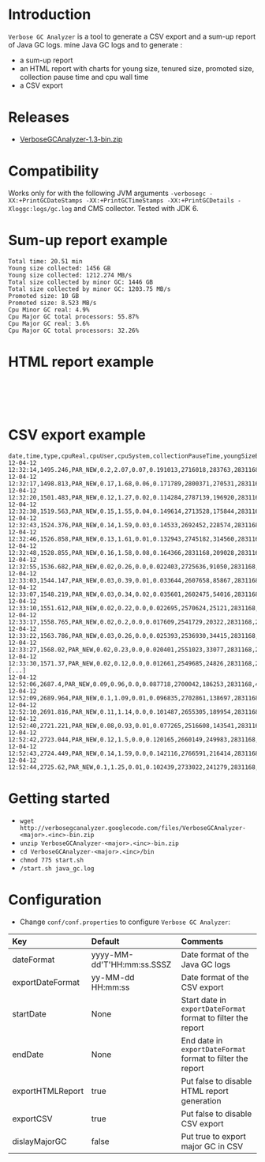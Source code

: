 # Introduction #

`Verbose GC Analyzer` is a tool to generate a CSV export and a sum-up report of Java GC logs.
mine Java GC logs and to generate :
  * a sum-up report
  * an HTML report with charts for young size, tenured size, promoted size, collection pause time and cpu wall time
  * a CSV export

# Releases #

  * [VerboseGCAnalyzer-1.3-bin.zip](http://code.google.com/p/verbosegcanalyzer/downloads/detail?name=VerboseGCAnalyzer-1.3-bin.zip)

# Compatibility #

Works only for  with the following JVM arguments `-verbosegc -XX:+PrintGCDateStamps -XX:+PrintGCTimeStamps -XX:+PrintGCDetails -Xloggc:logs/gc.log` and CMS collector.
Tested with JDK 6.

# Sum-up report example #

```
Total time: 20.51 min
Young size collected: 1456 GB
Young size collected: 1212.274 MB/s
Total size collected by minor GC: 1446 GB
Total size collected by minor GC: 1203.75 MB/s
Promoted size: 10 GB
Promoted size: 8.523 MB/s
Cpu Minor GC real: 4.9%
Cpu Major GC total processors: 55.87%
Cpu Major GC real: 3.6%
Cpu Major GC total processors: 32.26%
```

# HTML report example #

![![](http://verbosegcanalyzer.googlecode.com/svn/trunk/VerboseGCAnalyzer/media/tenured_size.jpg)](http://verbosegcanalyzer.googlecode.com/svn/trunk/VerboseGCAnalyzer/media/tenured_size.jpg)

![![](http://verbosegcanalyzer.googlecode.com/svn/trunk/VerboseGCAnalyzer/media/young_size.jpg)](http://verbosegcanalyzer.googlecode.com/svn/trunk/VerboseGCAnalyzer/media/young_size.jpg)

![![](http://verbosegcanalyzer.googlecode.com/svn/trunk/VerboseGCAnalyzer/media/promoted_size.jpg)](http://verbosegcanalyzer.googlecode.com/svn/trunk/VerboseGCAnalyzer/media/promoted_size.jpg)

![![](http://verbosegcanalyzer.googlecode.com/svn/trunk/VerboseGCAnalyzer/media/collection_pause_time.jpg)](http://verbosegcanalyzer.googlecode.com/svn/trunk/VerboseGCAnalyzer/media/collection_pause_time.jpg)

![![](http://verbosegcanalyzer.googlecode.com/svn/trunk/VerboseGCAnalyzer/media/cpu_real.jpg)](http://verbosegcanalyzer.googlecode.com/svn/trunk/VerboseGCAnalyzer/media/cpu_real.jpg)

# CSV export example #

```
date,time,type,cpuReal,cpuUser,cpuSystem,collectionPauseTime,youngSizeBefore,youngSizeAfter,youngSizeMax,totalSizeBefore,totalSizeAfter,totalSizeMax,youngSizeCollected,totalSizeCollected,promotedSize,tenuredSizeBefore,tenuredSizeAfter
12-04-12 12:32:14,1495.246,PAR_NEW,0.2,2.07,0.07,0.191013,2716018,283763,2831168,2719113,304590,5976896,2432255,2414523,17732,3095,20827
12-04-12 12:32:17,1498.813,PAR_NEW,0.17,1.68,0.06,0.171789,2800371,270531,2831168,2821198,351127,5976896,2529840,2470071,59769,20827,80596
12-04-12 12:32:20,1501.483,PAR_NEW,0.12,1.27,0.02,0.114284,2787139,196920,2831168,2867735,308497,5976896,2590219,2559238,30981,80596,111577
12-04-12 12:32:38,1519.563,PAR_NEW,0.15,1.55,0.04,0.149614,2713528,175844,2831168,2825105,343742,5976896,2537684,2481363,56321,111577,167898
12-04-12 12:32:43,1524.376,PAR_NEW,0.14,1.59,0.03,0.14533,2692452,228574,2831168,2860350,443592,5976896,2463878,2416758,47120,167898,215018
12-04-12 12:32:46,1526.858,PAR_NEW,0.13,1.61,0.01,0.132943,2745182,314560,2831168,2960200,533091,5976896,2430622,2427109,3513,215018,218531
12-04-12 12:32:48,1528.855,PAR_NEW,0.16,1.58,0.08,0.164366,2831168,209028,2831168,3049699,529607,5976896,2622140,2520092,102048,218531,320579
12-04-12 12:32:55,1536.682,PAR_NEW,0.02,0.26,0.0,0.022403,2725636,91050,2831168,3046215,411629,5976896,2634586,2634586,0,320579,320579
12-04-12 12:33:03,1544.147,PAR_NEW,0.03,0.39,0.01,0.033644,2607658,85867,2831168,2928237,406447,5976896,2521791,2521790,1,320579,320580
12-04-12 12:33:07,1548.219,PAR_NEW,0.03,0.34,0.02,0.035601,2602475,54016,2831168,2923055,403462,5976896,2548459,2519593,28866,320580,349446
12-04-12 12:33:10,1551.612,PAR_NEW,0.02,0.22,0.0,0.022695,2570624,25121,2831168,2920070,382791,5976896,2545503,2537279,8224,349446,357670
12-04-12 12:33:17,1558.765,PAR_NEW,0.02,0.2,0.0,0.017609,2541729,20322,2831168,2899399,379813,5976896,2521407,2519586,1821,357670,359491
12-04-12 12:33:22,1563.786,PAR_NEW,0.03,0.26,0.0,0.025393,2536930,34415,2831168,2896421,397325,5976896,2502515,2499096,3419,359491,362910
12-04-12 12:33:27,1568.02,PAR_NEW,0.02,0.23,0.0,0.020401,2551023,33077,2831168,2913933,396887,5976896,2517946,2517046,900,362910,363810
12-04-12 12:33:30,1571.37,PAR_NEW,0.02,0.12,0.0,0.012661,2549685,24826,2831168,2913495,389373,5976896,2524859,2524122,737,363810,364547
[...]
12-04-12 12:52:06,2687.4,PAR_NEW,0.09,0.96,0.0,0.087718,2700042,186253,2831168,4957222,2466909,5976896,2513789,2490313,23476,2257180,2280656
12-04-12 12:52:09,2689.964,PAR_NEW,0.1,1.09,0.01,0.096835,2702861,138697,2831168,4983517,2436045,5976896,2564164,2547472,16692,2280656,2297348
12-04-12 12:52:10,2691.816,PAR_NEW,0.11,1.14,0.0,0.101487,2655305,189954,2831168,4952653,2503400,5976896,2465351,2449253,16098,2297348,2313446
12-04-12 12:52:40,2721.221,PAR_NEW,0.08,0.93,0.01,0.077265,2516608,143541,2831168,3371825,998758,5976896,2373067,2373067,0,855217,855217
12-04-12 12:52:42,2723.044,PAR_NEW,0.12,1.5,0.0,0.120165,2660149,249983,2831168,3515366,1105201,5976896,2410166,2410165,1,855217,855218
12-04-12 12:52:43,2724.449,PAR_NEW,0.14,1.59,0.0,0.142116,2766591,216414,2831168,3621809,1117637,5976896,2550177,2504172,46005,855218,901223
12-04-12 12:52:44,2725.62,PAR_NEW,0.1,1.25,0.01,0.102439,2733022,241279,2831168,3634245,1142502,5976896,2491743,2491743,0,901223,901223
```

# Getting started #

  * `wget http://verbosegcanalyzer.googlecode.com/files/VerboseGCAnalyzer-<major>.<inc>-bin.zip`
  * `unzip VerboseGCAnalyzer-<major>.<inc>-bin.zip`
  * `cd VerboseGCAnalyzer-<major>.<inc>/bin`
  * `chmod 775 start.sh`
  * `/start.sh java_gc.log`

# Configuration #

  * Change `conf/conf.properties` to configure `Verbose GC Analyzer`:

|**Key**|**Default**|**Comments**|
|:------|:----------|:-----------|
|dateFormat|yyyy-MM-dd'T'HH:mm:ss.SSSZ|Date format of the Java GC logs|
|exportDateFormat|yy-MM-dd HH:mm:ss|Date format of the CSV export|
|startDate|None|Start date in `exportDateFormat` format to filter the report|
|endDate|None|End date in `exportDateFormat` format to filter the report|
|exportHTMLReport|true|Put false to disable HTML report generation|
|exportCSV|true|Put false to disable CSV export|
|dislayMajorGC|false|Put true to export major GC in CSV|